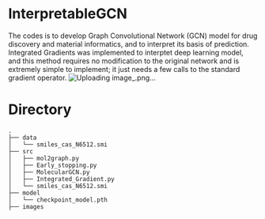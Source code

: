 # InterpretableGCN
The codes is to develop Graph Convolutional Network (GCN) model for drug discovery and material informatics, and to interpret its basis of prediction. Integrated Gradients was implemented to interptet deep learning model, and this method requires no modification to the original network and is extremely simple to implement; it just needs a few calls to the standard gradient operator.
![Uploading image_.png…]()


# Directory
```
.
├── data
│   └── smiles_cas_N6512.smi
├── src
│   ├── mol2graph.py
│   ├── Early_stopping.py
│   ├── MolecularGCN.py
│   ├── Integrated_Gradient.py
│   └── smiles_cas_N6512.smi
├── model
│   └── checkpoint_model.pth
├── images
```
